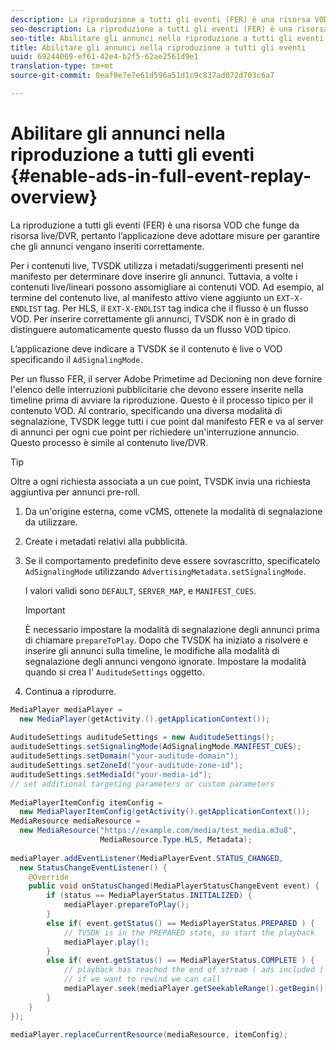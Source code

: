 ```yaml
---
description: La riproduzione a tutti gli eventi (FER) è una risorsa VOD che funge da risorsa live/DVR, pertanto l’applicazione deve adottare misure per garantire che gli annunci vengano inseriti correttamente.
seo-description: La riproduzione a tutti gli eventi (FER) è una risorsa VOD che funge da risorsa live/DVR, pertanto l’applicazione deve adottare misure per garantire che gli annunci vengano inseriti correttamente.
seo-title: Abilitare gli annunci nella riproduzione a tutti gli eventi
title: Abilitare gli annunci nella riproduzione a tutti gli eventi
uuid: 69244069-ef61-42e4-b2f5-62ae2561d9e1
translation-type: tm+mt
source-git-commit: 0eaf0e7e7e61d596a51d1c9c837ad072d703c6a7

---
```



# Abilitare gli annunci nella riproduzione a tutti gli eventi {#enable-ads-in-full-event-replay-overview}

La riproduzione a tutti gli eventi (FER) è una risorsa VOD che funge da risorsa live/DVR, pertanto l’applicazione deve adottare misure per garantire che gli annunci vengano inseriti correttamente.

Per i contenuti live, TVSDK utilizza i metadati/suggerimenti presenti nel manifesto per determinare dove inserire gli annunci. Tuttavia, a volte i contenuti live/lineari possono assomigliare ai contenuti VOD. Ad esempio, al termine del contenuto live, al manifesto attivo viene aggiunto un `EXT-X-ENDLIST` tag. Per HLS, il `EXT-X-ENDLIST` tag indica che il flusso è un flusso VOD. Per inserire correttamente gli annunci, TVSDK non è in grado di distinguere automaticamente questo flusso da un flusso VOD tipico.

L’applicazione deve indicare a TVSDK se il contenuto è live o VOD specificando il `AdSignalingMode`.

Per un flusso FER, il server Adobe Primetime ad Decioning non deve fornire l&#39;elenco delle interruzioni pubblicitarie che devono essere inserite nella timeline prima di avviare la riproduzione. Questo è il processo tipico per il contenuto VOD. Al contrario, specificando una diversa modalità di segnalazione, TVSDK legge tutti i cue point dal manifesto FER e va al server di annunci per ogni cue point per richiedere un&#39;interruzione annuncio. Questo processo è simile al contenuto live/DVR.

>[!TIP]
>
>Oltre a ogni richiesta associata a un cue point, TVSDK invia una richiesta aggiuntiva per annunci pre-roll.

1. Da un&#39;origine esterna, come vCMS, ottenete la modalità di segnalazione da utilizzare.
1. Create i metadati relativi alla pubblicità.
1. Se il comportamento predefinito deve essere sovrascritto, specificatelo `AdSignalingMode` utilizzando `AdvertisingMetadata.setSignalingMode`.

   I valori validi sono `DEFAULT`, `SERVER_MAP`, e `MANIFEST_CUES`.

   >[!IMPORTANT]
   >
   >È necessario impostare la modalità di segnalazione degli annunci prima di chiamare `prepareToPlay`. Dopo che TVSDK ha iniziato a risolvere e inserire gli annunci sulla timeline, le modifiche alla modalità di segnalazione degli annunci vengono ignorate. Impostare la modalità quando si crea l&#39; `AuditudeSettings` oggetto.

1. Continua a riprodurre.

<!--<a id="example_6DECA71C3C3B4551805C09A80686552F"></a>-->

```java
MediaPlayer mediaPlayer =  
  new MediaPlayer(getActivity.().getApplicationContext()); 
 
AuditudeSettings auditudeSettings = new AuditudeSettings(); 
auditudeSettings.setSignalingMode(AdSignalingMode.MANIFEST_CUES); 
auditudeSettings.setDomain("your-auditude-domain"); 
auditudeSettings.setZoneId("your-auditude-zone-id"); 
auditudeSettings.setMediaId("your-media-id"); 
// set additional targeting parameters or custom parameters 
 
MediaPlayerItemConfig itemConfig =  
  new MediaPlayerItemConfig(getActivity().getApplicationContext()); 
MediaResource mediaResource =  
  new MediaResource("https://example.com/media/test_media.m3u8",  
                    MediaResource.Type.HLS, Metadata); 
 
mediaPlayer.addEventListener(MediaPlayerEvent.STATUS_CHANGED,  
  new StatusChangeEventListener() { 
    @Override 
    public void onStatusChanged(MediaPlayerStatusChangeEvent event) { 
        if (status == MediaPlayerStatus.INITIALIZED) { 
            mediaPlayer.prepareToPlay(); 
        } 
        else if( event.getStatus() == MediaPlayerStatus.PREPARED ) { 
            // TVSDK is in the PREPARED state, so start the playback 
            mediaPlayer.play(); 
        } 
        else if( event.getStatus() == MediaPlayerStatus.COMPLETE ) { 
            // playback has reached the end of stream ( ads included ) 
            // if we want to rewind we can call 
            mediaPlayer.seek(mediaPlayer.getSeekableRange().getBegin()); 
        } 
    } 
}); 
 
mediaPlayer.replaceCurrentResource(mediaResource, itemConfig); 
```
